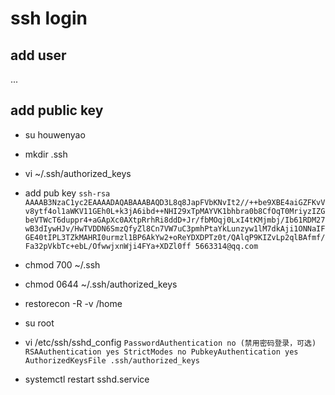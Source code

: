 # ssh login

## add user
...

## add public key
- su houwenyao
- mkdir .ssh
- vi ~/.ssh/authorized_keys
- add pub key
`
ssh-rsa AAAAB3NzaC1yc2EAAAADAQABAAABAQD3L8q8JapFVbKNvIt2//++be9XBE4aiGZFKvVv8ytf4ol1aWKV11GEh0L+k3jA6ibd++NHI29xTpMAYVK1bhbra0b8CfOqT0MriyzIZGbeVTWcT6duppr4+aGApXc0AXtpRrhRi8ddD+Jr/fbMOqj0LxI4tKMjmbj/Ib61RDM27wB3dIywHJv/HwTVDDN6SmzQfyZl8Cn7VW7uC3pmhPtaYkLunzyw1lM7dkAji1ONNaIFGE40tIPL3TZkMAHRI0urmzl1BP6AkYw2+oReYDXDPTz0t/QAlqP9KIZvLp2qlBAfmf/Fa32pVkbTc+ebL/OfwwjxnWji4FYa+XDZl0ff 5663314@qq.com
`
- chmod 700  ~/.ssh
- chmod 0644  ~/.ssh/authorized_keys

- restorecon -R -v /home

- su root
- vi /etc/ssh/sshd_config
`
PasswordAuthentication no (禁用密码登录，可选)
RSAAuthentication yes
StrictModes no
PubkeyAuthentication yes
AuthorizedKeysFile .ssh/authorized_keys
`

- systemctl restart sshd.service
